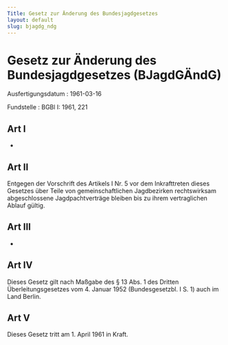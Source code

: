 ```yaml
---
Title: Gesetz zur Änderung des Bundesjagdgesetzes
layout: default
slug: bjagdg_ndg
---
```


# Gesetz zur Änderung des Bundesjagdgesetzes (BJagdGÄndG)

Ausfertigungsdatum
:   1961-03-16

Fundstelle
:   BGBl I: 1961, 221



## Art I

-


## Art II

Entgegen der Vorschrift des Artikels I Nr. 5 vor dem Inkrafttreten
dieses Gesetzes über Teile von gemeinschaftlichen Jagdbezirken
rechtswirksam abgeschlossene Jagdpachtverträge bleiben bis zu ihrem
vertraglichen Ablauf gültig.


## Art III

-


## Art IV

Dieses Gesetz gilt nach Maßgabe des § 13 Abs. 1 des Dritten
Überleitungsgesetzes vom 4. Januar 1952 (Bundesgesetzbl. I S. 1) auch
im Land Berlin.


## Art V

Dieses Gesetz tritt am 1. April 1961 in Kraft.

